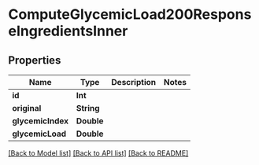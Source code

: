 # ComputeGlycemicLoad200ResponseIngredientsInner

## Properties
Name | Type | Description | Notes
------------ | ------------- | ------------- | -------------
**id** | **Int** |  | 
**original** | **String** |  | 
**glycemicIndex** | **Double** |  | 
**glycemicLoad** | **Double** |  | 

[[Back to Model list]](../README.md#documentation-for-models) [[Back to API list]](../README.md#documentation-for-api-endpoints) [[Back to README]](../README.md)


